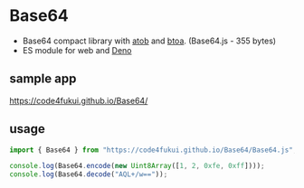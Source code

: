 # Base64

- Base64 compact library with [atob](https://developer.mozilla.org/ja/docs/Web/API/WindowOrWorkerGlobalScope/atob) and [btoa](https://developer.mozilla.org/ja/docs/Web/API/WindowOrWorkerGlobalScope/btoa). (Base64.js - 355 bytes)
- ES module for web and [Deno](https://deno.land)

## sample app

https://code4fukui.github.io/Base64/

## usage

```js
import { Base64 } from "https://code4fukui.github.io/Base64/Base64.js";

console.log(Base64.encode(new Uint8Array([1, 2, 0xfe, 0xff])));
console.log(Base64.decode("AQL+/w=="));
```
